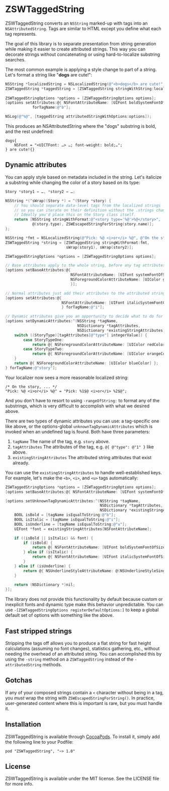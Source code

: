 # ZSWTaggedString

<!--[![CI Status](http://img.shields.io/travis/zacwest/ZSWTaggedString.svg?style=flat)](https://travis-ci.org/Zachary West/ZSWTaggedString)
[![Version](https://img.shields.io/cocoapods/v/ZSWTaggedString.svg?style=flat)](http://cocoadocs.org/docsets/ZSWTaggedString)
[![License](https://img.shields.io/cocoapods/l/ZSWTaggedString.svg?style=flat)](http://cocoadocs.org/docsets/ZSWTaggedString)
[![Platform](https://img.shields.io/cocoapods/p/ZSWTaggedString.svg?style=flat)](http://cocoadocs.org/docsets/ZSWTaggedString)-->

ZSWTaggedString converts an `NSString` marked-up with tags into an  `NSAttributedString`. Tags are similar to HTML except you define what each tag represents.

The goal of this library is to separate presentation from string generation while making it easier to create attributed strings. This way you can decorate strings without concatenating or using hard-to-localize substring searches.

The most common example is applying a style change to part of a string. Let's format a string like "**dogs** are cute!":

```objective-c
NSString *localizedString = NSLocalizedString(@"<b>dogs</b> are cute!", nil);
ZSWTaggedString *taggedString = [ZSWTaggedString stringWithString:localizedString];
	
ZSWTaggedStringOptions *options = [ZSWTaggedStringOptions options];
[options setAttributes:@{ NSFontAttributeName: [UIFont boldSystemFontOfSize:18.0] }
			forTagName:@"b"];

NSLog(@"%@", [taggedString attributedStringWithOptions:options]);
```

This produces an NSAttributedString where the "dogs" substring is bold, and the rest undefined:

	dogs{
	    NSFont = "<UICTFont: …> …; font-weight: bold;…";
	} are cute!{}

## Dynamic attributes

You can apply style based on metadata included in the string. Let's italicize a substring while changing the color of a story based on its type:
	
```objective-c
Story *story1 = …, *story2 = …;

NSString *(^sWrap)(Story *) = ^(Story *story) {
    // You should separate data-level tags from the localized strings
    // so you can iterate on their definition without the .strings changing
    // Ideally you'd place this on the Story class itself.
    return [NSString stringWithFormat:@"<story type='%@'>%@</story>",
            @(story.type), ZSWEscapedStringForString(story.name)];
};

NSString *fmt = NSLocalizedString(@"Pick: %@ <i>or</i> %@", @"On the story, ...");
ZSWTaggedString *string = [ZSWTaggedString stringWithFormat:fmt,
                           sWrap(story1), sWrap(story2)];

ZSWTaggedStringOptions *options = [ZSWTaggedStringOptions options];

// Base attributes apply to the whole string, before any tag attributes.
[options setBaseAttributes:@{
                             NSFontAttributeName: [UIFont systemFontOfSize:14.0],
                             NSForegroundColorAttributeName: [UIColor grayColor]
                             }];

// Normal attributes just add their attributes to the attributed string.
[options setAttributes:@{
                         NSFontAttributeName: [UIFont italicSystemFontOfSize:14.0]
                         } forTagName:@"i"];

// Dynamic attributes give you an opportunity to decide what to do for each tag
[options setDynamicAttributes:^(NSString *tagName,
								NSDictionary *tagAttributes,
								NSDictionary *existingStringAttributes) {
    switch ((StoryType)[tagAttributes[@"type"] integerValue]) {
        case StoryTypeOne:
            return @{ NSForegroundColorAttributeName: [UIColor redColor] };
        case StoryTypeTwo:
            return @{ NSForegroundColorAttributeName: [UIColor orangeColor] };
    }
    return @{ NSForegroundColorAttributeName: [UIColor blueColor] };
} forTagName:@"story"];
```

Your localizer now sees a more reasonable localized string:

	/* On the story, ... */
	"Pick: %@ <i>or</i> %@" = "Pick: %1$@ <i>or</i> %2$@";

And you don't have to resort to using `-rangeOfString:` to format any of the substrings, which is very difficult to accomplish with what we desired above.

There are two types of dynamic attributes you can use: a tag-specific one like above, or the options-global `unknownTagDynamicAttributes` which is invoked when an undefined tag is found. Both have three parameters:

1. `tagName` The name of the tag, e.g. `story` above.
2. `tagAttributes` The attributes of the tag, e.g. `@{ @"type": @"1" }` like above.
3. `existingStringAttributes` The attributed string attributes that exist already.

You can use the `existingStringAttributes` to handle well-established keys. For example, let's make the `<b>`, `<i>`, and `<u>` tags automatically:

```objective-c
ZSWTaggedStringOptions *options = [ZSWTaggedStringOptions options];
[options setBaseAttributes:@{ NSFontAttributeName: [UIFont systemFontOfSize:12.0] }];

[options setUnknownTagDynamicAttributes:^(NSString *tagName,
                                          NSDictionary *tagAttributes,
                                          NSDictionary *existingStringAttributes) {
    BOOL isBold = [tagName isEqualToString:@"b"];
    BOOL isItalic = [tagName isEqualToString:@"i"];
    BOOL isUnderline = [tagName isEqualToString:@"u"];
    UIFont *font = existingStringAttributes[NSFontAttributeName];

    if ((isBold || isItalic) && font) {
        if (isBold) {
            return @{ NSFontAttributeName: [UIFont boldSystemFontOfSize:font.pointSize] };
        } else if (isItalic) {
            return @{ NSFontAttributeName: [UIFont italicSystemFontOfSize:font.pointSize] };
        }
    } else if (isUnderline) {
        return @{ NSUnderlineStyleAttributeName: @(NSUnderlineStyleSingle) };
    }
    
    return (NSDictionary *)nil;
}];
```

The library does not provide this functionality by default because custom or inexplicit fonts and dynamic type make this behavior unpredictable. You can use `-[ZSWTaggedStringOptions registerDefaultOptions:]` to keep a global default set of options with something like the above.

## Fast stripped strings

Stripping the tags off allows you to produce a flat string for fast height calculations (assuming no font changes), statistics gathering, etc., without needing the overhead of an attributed string. You can accomplished this by using the `-string` method on a `ZSWTaggedString` instead of the `-attributedString` methods.

## Gotchas

If any of your composed strings contain a `<` character without being in a tag, you _must_ wrap the string with `ZSWEscapedStringForString()`. In practice, user-generated content where this is important is rare, but you must handle it.

## Installation

ZSWTaggedString is available through [CocoaPods](http://cocoapods.org). To install it, simply add the following line to your Podfile:

	pod "ZSWTaggedString", "~> 1.0"

## License

ZSWTaggedString is available under the MIT license. See the LICENSE file for more info.
